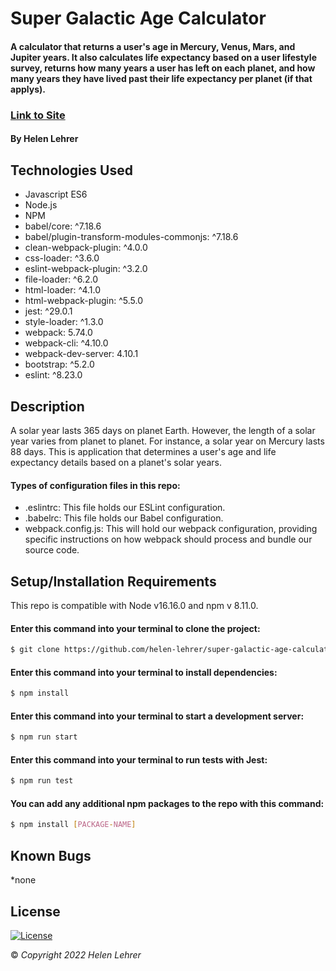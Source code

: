# Super Galactic Age Calculator

#### A calculator that returns a user's age in Mercury, Venus, Mars, and Jupiter years. It also calculates life expectancy based on a user lifestyle survey, returns how many years a user has left on each planet, and how many years they have lived past their life expectancy per planet (if that applys).

### [Link to Site](https://helen-lehrer.github.io/super-galactic-age-calculator)

#### By Helen Lehrer

## Technologies Used

* Javascript ES6
* Node.js
* NPM
* babel/core: ^7.18.6
* babel/plugin-transform-modules-commonjs: ^7.18.6
* clean-webpack-plugin: ^4.0.0
* css-loader: ^3.6.0
* eslint-webpack-plugin: ^3.2.0
* file-loader: ^6.2.0
* html-loader: ^4.1.0
* html-webpack-plugin: ^5.5.0
* jest: ^29.0.1
* style-loader: ^1.3.0
* webpack: 5.74.0
* webpack-cli: ^4.10.0
* webpack-dev-server: 4.10.1
* bootstrap: ^5.2.0
* eslint: ^8.23.0

## Description

A solar year lasts 365 days on planet Earth. However, the length of a solar year varies from planet to planet. For instance, a solar year on Mercury lasts 88 days. This is application that determines a user's age and life expectancy details based on a planet's solar years. 

#### Types of configuration files in this repo:

* .eslintrc: This file holds our ESLint configuration.
* .babelrc: This file holds our Babel configuration. 
* webpack.config.js: This will hold our webpack configuration, providing specific instructions on how webpack should process and bundle our source code. 

## Setup/Installation Requirements

This repo is compatible with Node v16.16.0 and npm v 8.11.0. 

#### Enter this command into your terminal to clone the project: 
```bash
$ git clone https://github.com/helen-lehrer/super-galactic-age-calculator/
```

#### Enter this command into your terminal to install dependencies: 
```bash
$ npm install
```

#### Enter this command into your terminal to start a development server: 
```bash
$ npm run start
```

#### Enter this command into your terminal to run tests with Jest: 
```bash
$ npm run test
```

#### You can add any additional npm packages to the repo with this command: 
```bash
$ npm install [PACKAGE-NAME]
```

## Known Bugs

*none

## License
[![License](https://img.shields.io/badge/License-BSD_3--Clause-blue.svg)](https://opensource.org/licenses/BSD-3-Clause)

&copy; _Copyright 2022 Helen Lehrer_